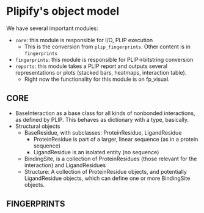 # Plipify's object model

We have several important modules:

* `core`: this module is responsible for I/O, PLIP execution
    * This is the conversion from `plip_fingerprints`. Other content is in `fingerprints`
* `fingerprints`: this module is responsible for PLIP->bitstring conversion
* `reports`: this module takes a PLIP report and outputs several representations or plots (stacked bars, heatmaps, interaction table).
    * Right now the functionality for this module is on fp_visual.


## CORE

* BaseInteraction as a base class for all kinds of nonbonded interactions, as defined by PLIP. This behaves as dictionary with a type, basically.
* Structural objects
    * BaseResidue, with subclasses: ProteinResidue, LigandResidue
        * ProteinResidue is part of a larger, linear sequence (as in a protein sequence)
        * LigandResidue is an isolated entity (no sequence)
    * BindingSite, is a collection of ProteinResidues (those relevant for the interaction) and LigandResidues
    * Structure: A collection of ProteinResidue objects, and potentially LigandResidue objects, which can define one or more BindingSite objects.

## FINGERPRINTS

